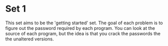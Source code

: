 # Set 1

This set aims to be the 'getting started' set. The goal of each problem is to figure out the password required by each program. You can look at the source of each program, but the idea is that you crack the passwords the the unaltered versions.
